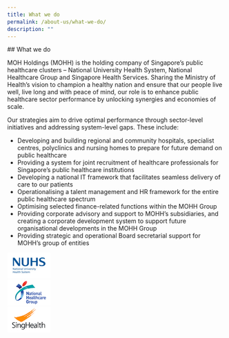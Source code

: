 ```yaml
---
title: What we do
permalink: /about-us/what-we-do/
description: ""
---
```

<link
      rel="stylesheet"
      href="https://stackpath.bootstrapcdn.com/bootstrap/4.3.1/css/bootstrap.min.css"
      integrity="sha384-ggOyR0iXCbMQv3Xipma34MD+dH/1fQ784/j6cY/iJTQUOhcWr7x9JvoRxT2MZw1T"
      crossorigin="anonymous"
    />
## What we do

MOH Holdings (MOHH) is the holding company of Singapore’s public healthcare clusters – National University Health System, National Healthcare Group and Singapore Health Services. Sharing the Ministry of Health’s vision to champion a healthy nation and ensure that our people live well, live long and with peace of mind, our role is to enhance public healthcare sector performance by unlocking synergies and economies of scale.  

Our strategies aim to drive optimal performance through sector-level initiatives and addressing system-level gaps. These include:

*   Developing and building regional and community hospitals, specialist centres, polyclinics and nursing homes to prepare for future demand on public healthcare
*   Providing a system for joint recruitment of healthcare professionals for Singapore’s public healthcare institutions
*   Developing a national IT framework that facilitates seamless delivery of care to our patients
*   Operationalising a talent management and HR framework for the entire public healthcare spectrum
*   Optimising selected finance-related functions within the MOHH Group
*   Providing corporate advisory and support to MOHH’s subsidiaries, and creating a corporate development system to support future organisational developments in the MOHH Group
*   Providing strategic and operational Board secretarial support for MOHH’s group of entities

<div class="row" style="justify-content: center;">
  <div class="column">
    <a href="http://www.nuhs.edu.sg/" target="_blank">
     <img src="/images/client-6.jpg" alt="" style="margin-top:0px;margin-bottom:0px;"> </a>
  </div>
  <div class="column">
    <a href="https://corp.nhg.com.sg/Pages/default.aspx" target="_blank">
      <img src="/images/client-5.jpg" alt="" style="margin-top:0px;margin-bottom:0px;"></a>
  </div>
  <div class="column">
    <a href="http://www.singhealth.com.sg/Pages/home.aspx" target="_blank">
      <img src="/images/client-4.jpg" alt="" style="margin-top:0px;margin-bottom:0px;"></a>
  </div>
</div>